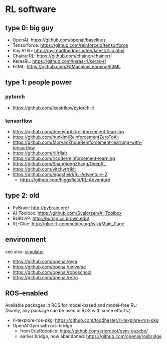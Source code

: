 # RL software

## type 0: big guy 
* OpenAI: https://github.com/openai/baselines
* Tensorforce: https://github.com/reinforceio/tensorforce
* Ray RLlib: http://ray.readthedocs.io/en/latest/rllib.html
* ChainerRL: https://github.com/chainer/chainerrl
* KerasRL: https://github.com/keras-rl/keras-rl
* FitML: https://github.com/FitMachineLearning/FitML

## type 1: people power
### pytorch
* https://github.com/ikostrikov/pytorch-rl

### tensorflow
* https://github.com/dennybritz/reinforcement-learning
* https://github.com/hunkim/ReinforcementZeroToAll
* https://github.com/MorvanZhou/Reinforcement-learning-with-tensorflow
* https://github.com/rll/rllab
* https://github.com/rlcode/reinforcement-learning
* https://github.com/ShangtongZhang/DeepRL
* https://github.com/vitchyr/rlkit
* https://github.com/higgsfield/RL-Adventure-2
  * https://github.com/higgsfield/RL-Adventure

## type 2: old
* PyBrain: http://pybrain.org/
* AI-Toolbox: https://github.com/Svalorzen/AI-Toolbox
* BURLAP: http://burlap.cs.brown.edu/
* RL-Glue: http://glue.rl-community.org/wiki/Main_Page

## environment
see also: [simulator](https://github.com/tttor/rl-foundation/blob/master/software/simulator.md)
* https://github.com/openai/gym
* https://github.com/openai/universe
* https://github.com/openai/roboschool
* https://github.com/openai/retro

## ROS-enabled
Available packages in ROS for model-based and model-free RL: <br/>
(Surely, any package can be used in ROS with some efforts.)
* rl-texplore-ros-pkg: https://github.com/toddhester/rl-texplore-ros-pkg
* OpenAI Gym with ros-bridge
  * from ErleRobotics: https://github.com/erlerobot/gym-gazebo/
  * earlier bridge, now abandoned: https://github.com/openai/rosbridge
